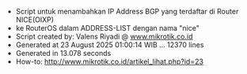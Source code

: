 - Script untuk menambahkan IP Address BGP yang terdaftar di Router NICE(OIXP)
- ke RouterOS dalam ADDRESS-LIST dengan nama "nice"
- Script created by: Valens Riyadi @ www.mikrotik.co.id
- Generated at 23 August 2025 01:00:14 WIB ... 12370 lines
- Generated in 13.078 seconds
- How-to: http://www.mikrotik.co.id/artikel_lihat.php?id=23
